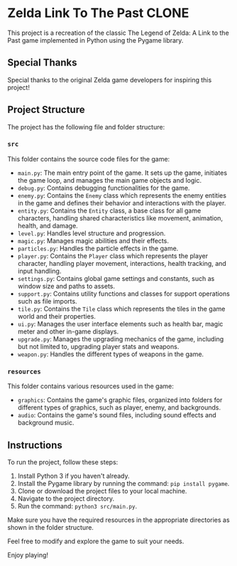 # Zelda Link To The Past CLONE

This project is a recreation of the classic The Legend of Zelda: A Link to the Past game implemented in Python using the Pygame library.

## Special Thanks

Special thanks to the original Zelda game developers for inspiring this project!

## Project Structure

The project has the following file and folder structure:

### `src`

This folder contains the source code files for the game:

- `main.py`: The main entry point of the game. It sets up the game, initiates the game loop, and manages the main game objects and logic.
- `debug.py`: Contains debugging functionalities for the game.
- `enemy.py`: Contains the `Enemy` class which represents the enemy entities in the game and defines their behavior and interactions with the player.
- `entity.py`: Contains the `Entity` class, a base class for all game characters, handling shared characteristics like movement, animation, health, and damage.
- `level.py`: Handles level structure and progression.
- `magic.py`: Manages magic abilities and their effects.
- `particles.py`: Handles the particle effects in the game.
- `player.py`: Contains the `Player` class which represents the player character, handling player movement, interactions, health tracking, and input handling.
- `settings.py`: Contains global game settings and constants, such as window size and paths to assets.
- `support.py`: Contains utility functions and classes for support operations such as file imports.
- `tile.py`: Contains the `Tile` class which represents the tiles in the game world and their properties.
- `ui.py`: Manages the user interface elements such as health bar, magic meter and other in-game displays.
- `upgrade.py`: Manages the upgrading mechanics of the game, including but not limited to, upgrading player stats and weapons.
- `weapon.py`: Handles the different types of weapons in the game.

### `resources`

This folder contains various resources used in the game:

- `graphics`: Contains the game's graphic files, organized into folders for different types of graphics, such as player, enemy, and backgrounds.
- `audio`: Contains the game's sound files, including sound effects and background music.

## Instructions

To run the project, follow these steps:

1. Install Python 3 if you haven't already.
2. Install the Pygame library by running the command: `pip install pygame`.
3. Clone or download the project files to your local machine.
4. Navigate to the project directory.
5. Run the command: `python3 src/main.py`.

Make sure you have the required resources in the appropriate directories as shown in the folder structure.

Feel free to modify and explore the game to suit your needs.

Enjoy playing!
